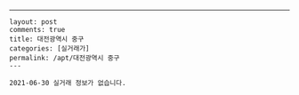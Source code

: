 ---
    layout: post
    comments: true
    title: 대전광역시 중구
    categories: [실거래가]
    permalink: /apt/대전광역시 중구
    ---

    2021-06-30 실거래 정보가 없습니다.

    